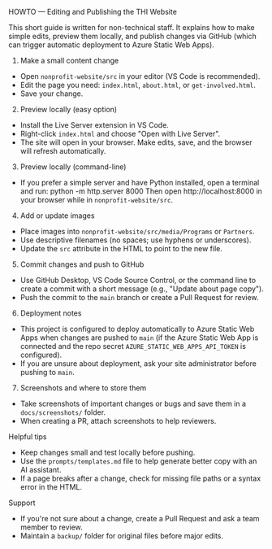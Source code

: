 HOWTO — Editing and Publishing the THI Website

This short guide is written for non-technical staff. It explains how to make simple edits, preview them locally, and publish changes via GitHub (which can trigger automatic deployment to Azure Static Web Apps).

1) Make a small content change
- Open `nonprofit-website/src` in your editor (VS Code is recommended).
- Edit the page you need: `index.html`, `about.html`, or `get-involved.html`.
- Save your change.

2) Preview locally (easy option)
- Install the Live Server extension in VS Code.
- Right-click `index.html` and choose "Open with Live Server".
- The site will open in your browser. Make edits, save, and the browser will refresh automatically.

3) Preview locally (command-line)
- If you prefer a simple server and have Python installed, open a terminal and run:
  python -m http.server 8000
  Then open http://localhost:8000 in your browser while in `nonprofit-website/src`.

4) Add or update images
- Place images into `nonprofit-website/src/media/Programs` or `Partners`.
- Use descriptive filenames (no spaces; use hyphens or underscores).
- Update the `src` attribute in the HTML to point to the new file.

5) Commit changes and push to GitHub
- Use GitHub Desktop, VS Code Source Control, or the command line to create a commit with a short message (e.g., "Update about page copy").
- Push the commit to the `main` branch or create a Pull Request for review.

6) Deployment notes
- This project is configured to deploy automatically to Azure Static Web Apps when changes are pushed to `main` (if the Azure Static Web App is connected and the repo secret `AZURE_STATIC_WEB_APPS_API_TOKEN` is configured).
- If you are unsure about deployment, ask your site administrator before pushing to `main`.

7) Screenshots and where to store them
- Take screenshots of important changes or bugs and save them in a `docs/screenshots/` folder.
- When creating a PR, attach screenshots to help reviewers.

Helpful tips
- Keep changes small and test locally before pushing.
- Use the `prompts/templates.md` file to help generate better copy with an AI assistant.
- If a page breaks after a change, check for missing file paths or a syntax error in the HTML.

Support
- If you're not sure about a change, create a Pull Request and ask a team member to review.
- Maintain a `backup/` folder for original files before major edits.
